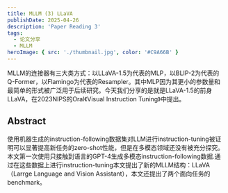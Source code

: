 ```yaml
---
title: MLLM (3) LLaVA
publishDate: 2025-04-26
description: 'Paper Reading 3'
tags:
  - 论文分享
  - MLLM
heroImage: { src: './thumbnail.jpg', color: '#C9A66B' }
---
```


MLLM的连接器有三大类方式：以LLaVA-1.5为代表的MLP，以BLIP-2为代表的Q-Former，以Flamingo为代表的Resampler。其中MLP因为其更小的参数量和最简单的形式被广泛用于后续研究。今天我们分享的是就是LLaVA-1.5的前身LLaVA，在2023NIPS的Oral《Visual Instruction Tuning》中提出。

## Abstract

使用机器生成的instruction-following数据集对LLM进行instruction-tuning被证明可以显著提高新任务的zero-shot性能，但是在多模态领域还没有被充分探究。本文第一次使用只接触到语言的GPT-4生成多模态instruction-following数据.通过在这些数据上进行instruction-tuning本文提出了新的MLLM结构：LLaVA（Larrge Language and Vision Assistant），本文还提出了两个面向任务的benchmark。

